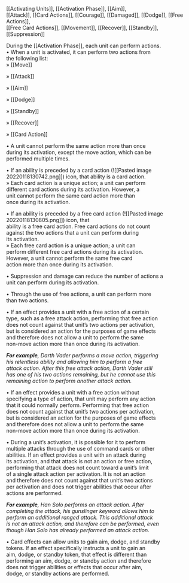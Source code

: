 [[Activating Units]], [[Activation Phase]], [[Aim]],  
[[Attack]], [[Card Actions]], [[Courage]], [[Damaged]], [[Dodge]], [[Free Actions]],  
[[Free Card Actions]], [[Movement]], [[Recover]], [[Standby]], [[Suppression]]

During the [[Activation Phase]], each unit can perform actions.  
• When a unit is activated, it can perform two actions from  
the following list:  
» [[Move]]

» [[Attack]]  

» [[Aim]]  

» [[Dodge]]  

» [[Standby]]  

» [[Recover]]  

» [[Card Action]]

• A unit cannot perform the same action more than once  
during its activation, except the move action, which can be  
performed multiple times.  

• If an ability is preceded by a card action (![[Pasted image 20220118130742.png]]) icon, that ability is a card action.  
	» Each card action is a unique action; a unit can perform  
	different card actions during its activation. However, a  
	unit cannot perform the same card action more than  
	once during its activation.

• If an ability is preceded by a free card action (![[Pasted image 20220118130805.png]]) icon, that  
ability is a free card action. Free card actions do not count  
against the two actions that a unit can perform during  
its activation.  
	» Each free card action is a unique action; a unit can  
	perform different free card actions during its activation.  
	However, a unit cannot perform the same free card  
	action more than once during its activation.  

• Suppression and damage can reduce the number of actions a  
unit can perform during its activation.  

• Through the use of free actions, a unit can perform more  
than two actions.  
 
• If an effect provides a unit with a free action of a certain  
type, such as a free attack action, performing that free action  
does not count against that unit’s two actions per activation,  
but is considered an action for the purposes of game effects  
and therefore does not allow a unit to perform the same  
non-move action more than once during its activation. 

_**For example**, Darth Vader performs a move action, triggering  
his relentless ability and allowing him to perform a free  
attack action. After this free attack action, Darth Vader still  
has one of his two actions remaining, but he cannot use this  
remaining action to perform another attack action._

• If an effect provides a unit with a free action without  
specifying a type of action, that unit may perform any action  
that it could normally perform. Performing that free action  
does not count against that unit’s two actions per activation,  
but is considered an action for the purposes of game effects  
and therefore does not allow a unit to perform the same  
non-move action more than once during its activation.  

• During a unit’s activation, it is possible for it to perform  
multiple attacks through the use of command cards or other  
abilities. If an effect provides a unit with an attack during  
its activation, and that attack is not an action or free action,  
performing that attack does not count toward a unit’s limit  
of a single attack action per activation. It is not an action  
and therefore does not count against that unit’s two actions  
per activation and does not trigger abilities that occur after  
actions are performed.  

_**For example**, Han Solo performs an attack action. After  
completing the attack, his gunslinger keyword allows him to  
perform an additional ranged attack. This additional attack  
is not an attack action, and therefore can be performed, even  
though Han Solo has already performed an attack action._  

• Card effects can allow units to gain aim, dodge, and standby  
tokens. If an effect specifically instructs a unit to gain an  
aim, dodge, or standby token, that effect is different than  
performing an aim, dodge, or standby action and therefore  
does not trigger abilities or effects that occur after aim,  
dodge, or standby actions are performed.  